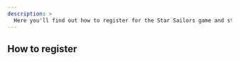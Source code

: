 ```yaml
---
description: >
  Here you'll find out how to register for the Star Sailors game and start playing it.
---
```


## How to register
